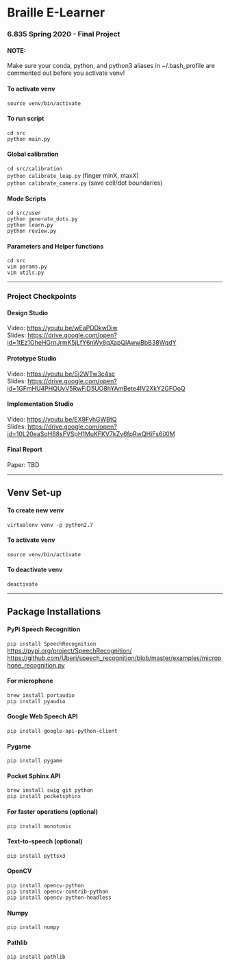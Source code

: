 # Braille E-Learner

### 6.835 Spring 2020 - Final Project

#### NOTE:
Make sure your conda, python, and python3 aliases in ~/.bash_profile are commented out before you activate venv!

#### To activate venv
```source venv/bin/activate```

#### To run script
```cd src```            
```python main.py```  

#### Global calibration
```cd src/calibration```           
```python calibrate_leap.py``` (finger minX, maxX)                
```python calibrate_camera.py``` (save cell/dot boundaries) 

#### Mode Scripts
```cd src/user```     
```python generate_dots.py```          
```python learn.py```          
```python review.py```

#### Parameters and Helper functions
```cd src```                
```vim params.py```                  
```vim utils.py```

---

### Project Checkpoints

#### Design Studio
Video: https://youtu.be/wEaPDDkwDiw       
Slides: https://drive.google.com/open?id=1tEz1OheHGrnJrmK5jLfY6nWv8qXapQIAwwBbB38WqdY

#### Prototype Studio
Video: https://youtu.be/Sj2WTw3c4sc      
Slides: https://drive.google.com/open?id=1GFmHU4PHQUvV5RwFjD5UO8hYAmBete4IV2XkY2GFOoQ      

#### Implementation Studio
Video: https://youtu.be/EX9FyhGWBtQ     
Slides: https://drive.google.com/open?id=10L20eaSqH68sFVSpH1MuKFKV7kZv6fpRwQHiFs6iXlM     

#### Final Report
Paper: TBD

---

## Venv Set-up

#### To create new venv
```virtualenv venv -p python2.7```

#### To activate venv
```source venv/bin/activate```

#### To deactivate venv
```deactivate```

---

## Package Installations

#### PyPi Speech Recognition                   
```pip install SpeechRecognition```                       
https://pypi.org/project/SpeechRecognition/                             
https://github.com/Uberi/speech_recognition/blob/master/examples/microphone_recognition.py      

#### For microphone
```brew install portaudio```                
```pip install pyaudio```

#### Google Web Speech API
```pip install google-api-python-client```

#### Pygame
```pip install pygame```

#### Pocket Sphinx API 
```brew install swig git python```                        
```pip install pocketsphinx```

#### For faster operations (optional)
```pip install monotonic```

#### Text-to-speech (optional)
```pip install pyttsx3```

#### OpenCV
```pip install opencv-python```                          
```pip install opencv-contrib-python```                   
```pip install opencv-python-headless```

#### Numpy
```pip install numpy``` 

#### Pathlib
```pip install pathlib```



